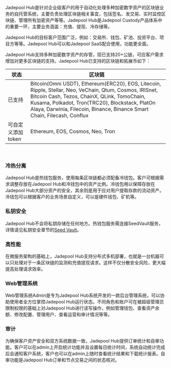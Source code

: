Jadepool Hub是针对企业级客户的用于自动化处理多种加密数字资产的区块链业务的自托管系统，主要负责处理区块链相关事宜，包括签名、发交易、实时监控区块链、管理所有加密资产等等。Jadepool Hub是Jadepool Custody产品体系中的重要一环，主要业务涵盖：充值、提现、冷存储等。

Jadepool Hub的目标客户范围广泛，例如：交易所、钱包、矿池、投资平台、项⽬⽅等等。Jadepool Hub可以和Jadepool SaaS配合使用，功能更全面。

Jadepool Hub支持多种加密数字资产的存管，现已支持20+公链，可应客户需求增加对更多区块链的支持。Jadepool Hub已支持的区块链和拓展币如下：

状态 | 区块链 
--------- | ------- 
已支持 | Bitcoin(Omni USDT), Ethereum(ERC20), EOS, Litecoin, Ripple, Stellar, Neo, VeChain, Qtum, Cosmos, IRISnet, Bitcoin Cash, Tezos, ChainX, QLink, TomoChain, Kusama, Polkadot, Tron(TRC20), Blockstack, PlatOn Alaya, Darwinia, Filecoin, Binance, Binance Smart Chain, Filecash, Conflux
可自定义添加token | Ethereum, EOS, Cosmos, Neo, Tron

<br>

### 冷热分离
Jadepool Hub是热钱包服务，使用每条区块链都必须配备冷钱包。客户可根据需求调整存放在Jadepool Hub和冷钱包中的资产比例。冷钱包用以保障存放在Jadepool Hub大部分资产的安全，其余则是用于应对用户提取存款的流动资产。冷钱包可以根据客户的业务场景自定义，可以是硬件钱包、矿机等。 

### 私钥安全
Jadepool Hub不会将私钥存储在任何地方。热钱包服务需连接SeedVault服务，详情请见私钥安全章节的[Seed Vault](security/seed.html)。

### 高性能
在微服务架构的基础上，Jadepool Hub支持分布式多机部署，也就是一台机器可以只处理对于一条区块链的监测和充值提现请求。这样不仅分散安全风险，更大幅提高处理请求效率。

### Web管理系统
Web管理系统Admin是专为Jadepool Hub系统开发的一款后台管理系统，可以协助使用者全方位掌控Jadepool Hub运行状态。不同角色和账户可在被超级管理员限制权限的基础上对Jadepool Hub进行读写操作，例如管理钱包、查看资产余额、修改配置、管理用户、查看运营和审计情况等等。 

### 审计
为确保客户资产安全和双方系统数据一致，Jadepool Hub提供订单统计和自审功能。客户可以在admin上开启统计功能并且设置每日统计时间，系统自动统计完成后会通知客户系统，客户也可以在admin上随时查看统计结果和下载统计报表。自审功能是Jadepool Hub订单和节点交易之间的状态核对。
